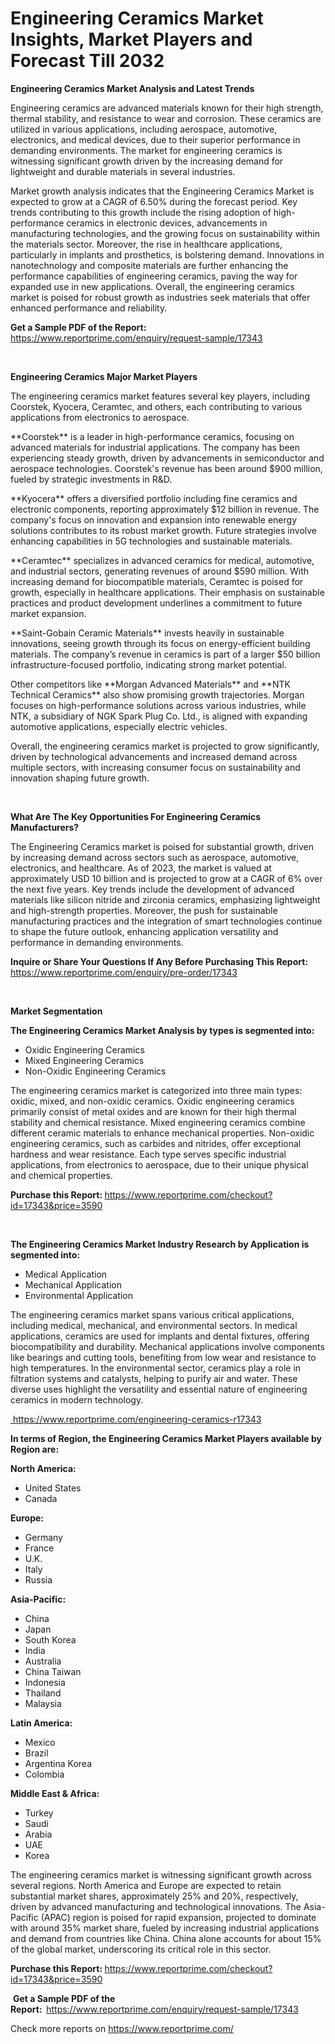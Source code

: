 <p><h1>Engineering Ceramics Market Insights, Market Players and Forecast Till 2032</h1></p><p><strong>Engineering Ceramics Market Analysis and Latest Trends</strong></p>
<p><p>Engineering ceramics are advanced materials known for their high strength, thermal stability, and resistance to wear and corrosion. These ceramics are utilized in various applications, including aerospace, automotive, electronics, and medical devices, due to their superior performance in demanding environments. The market for engineering ceramics is witnessing significant growth driven by the increasing demand for lightweight and durable materials in several industries.</p><p>Market growth analysis indicates that the Engineering Ceramics Market is expected to grow at a CAGR of 6.50% during the forecast period. Key trends contributing to this growth include the rising adoption of high-performance ceramics in electronic devices, advancements in manufacturing technologies, and the growing focus on sustainability within the materials sector. Moreover, the rise in healthcare applications, particularly in implants and prosthetics, is bolstering demand. Innovations in nanotechnology and composite materials are further enhancing the performance capabilities of engineering ceramics, paving the way for expanded use in new applications. Overall, the engineering ceramics market is poised for robust growth as industries seek materials that offer enhanced performance and reliability.</p></p>
<p><strong>Get a Sample PDF of the Report:&nbsp;</strong> <a href="https://www.reportprime.com/enquiry/request-sample/17343?utm_campaign=3562&utm_medium=2&utm_source=Github&utm_content=ia&utm_term=18032025&utm_id=engineering-ceramics">https://www.reportprime.com/enquiry/request-sample/17343</a></p>
<p>&nbsp;</p>
<p><strong>Engineering Ceramics Major Market Players</strong></p>
<p><p>The engineering ceramics market features several key players, including Coorstek, Kyocera, Ceramtec, and others, each contributing to various applications from electronics to aerospace.</p><p>**Coorstek** is a leader in high-performance ceramics, focusing on advanced materials for industrial applications. The company has been experiencing steady growth, driven by advancements in semiconductor and aerospace technologies. Coorstek's revenue has been around $900 million, fueled by strategic investments in R&D.</p><p>**Kyocera** offers a diversified portfolio including fine ceramics and electronic components, reporting approximately $12 billion in revenue. The company's focus on innovation and expansion into renewable energy solutions contributes to its robust market growth. Future strategies involve enhancing capabilities in 5G technologies and sustainable materials.</p><p>**Ceramtec** specializes in advanced ceramics for medical, automotive, and industrial sectors, generating revenues of around $590 million. With increasing demand for biocompatible materials, Ceramtec is poised for growth, especially in healthcare applications. Their emphasis on sustainable practices and product development underlines a commitment to future market expansion.</p><p>**Saint-Gobain Ceramic Materials** invests heavily in sustainable innovations, seeing growth through its focus on energy-efficient building materials. The company’s revenue in ceramics is part of a larger $50 billion infrastructure-focused portfolio, indicating strong market potential.</p><p>Other competitors like **Morgan Advanced Materials** and **NTK Technical Ceramics** also show promising growth trajectories. Morgan focuses on high-performance solutions across various industries, while NTK, a subsidiary of NGK Spark Plug Co. Ltd., is aligned with expanding automotive applications, especially electric vehicles.</p><p>Overall, the engineering ceramics market is projected to grow significantly, driven by technological advancements and increased demand across multiple sectors, with increasing consumer focus on sustainability and innovation shaping future growth.</p></p>
<p>&nbsp;</p>
<p><strong>What Are The Key Opportunities For Engineering Ceramics Manufacturers?</strong></p>
<p><p>The Engineering Ceramics market is poised for substantial growth, driven by increasing demand across sectors such as aerospace, automotive, electronics, and healthcare. As of 2023, the market is valued at approximately USD 10 billion and is projected to grow at a CAGR of 6% over the next five years. Key trends include the development of advanced materials like silicon nitride and zirconia ceramics, emphasizing lightweight and high-strength properties. Moreover, the push for sustainable manufacturing practices and the integration of smart technologies continue to shape the future outlook, enhancing application versatility and performance in demanding environments.</p></p>
<p><strong>Inquire or Share Your Questions If Any Before Purchasing This Report:</strong> <a href="https://www.reportprime.com/enquiry/pre-order/17343?utm_campaign=3562&utm_medium=2&utm_source=Github&utm_content=ia&utm_term=18032025&utm_id=engineering-ceramics">https://www.reportprime.com/enquiry/pre-order/17343</a></p>
<p>&nbsp;</p>
<p><strong>Market Segmentation</strong></p>
<p><strong>The Engineering Ceramics Market Analysis by types is segmented into:</strong></p>
<p><ul><li>Oxidic Engineering Ceramics</li><li>Mixed Engineering Ceramics</li><li>Non-Oxidic Engineering Ceramics</li></ul></p>
<p><p>The engineering ceramics market is categorized into three main types: oxidic, mixed, and non-oxidic ceramics. Oxidic engineering ceramics primarily consist of metal oxides and are known for their high thermal stability and chemical resistance. Mixed engineering ceramics combine different ceramic materials to enhance mechanical properties. Non-oxidic engineering ceramics, such as carbides and nitrides, offer exceptional hardness and wear resistance. Each type serves specific industrial applications, from electronics to aerospace, due to their unique physical and chemical properties.</p></p>
<p><strong>Purchase this Report:&nbsp;</strong><a href="https://www.reportprime.com/checkout?id=17343&price=3590&utm_campaign=3562&utm_medium=2&utm_source=Github&utm_content=ia&utm_term=18032025&utm_id=engineering-ceramics">https://www.reportprime.com/checkout?id=17343&price=3590</a></p>
<p>&nbsp;</p>
<p><strong>The Engineering Ceramics Market Industry Research by Application is segmented into:</strong></p>
<p><ul><li>Medical Application</li><li>Mechanical Application</li><li>Environmental Application</li></ul></p>
<p><p>The engineering ceramics market spans various critical applications, including medical, mechanical, and environmental sectors. In medical applications, ceramics are used for implants and dental fixtures, offering biocompatibility and durability. Mechanical applications involve components like bearings and cutting tools, benefiting from low wear and resistance to high temperatures. In the environmental sector, ceramics play a role in filtration systems and catalysts, helping to purify air and water. These diverse uses highlight the versatility and essential nature of engineering ceramics in modern technology.</p></p>
<p><a href="https://www.reportprime.com/engineering-ceramics-r17343?utm_campaign=3562&utm_medium=2&utm_source=Github&utm_content=ia&utm_term=18032025&utm_id=engineering-ceramics">&nbsp;https://www.reportprime.com/engineering-ceramics-r17343</a></p>
<p><strong>In terms of Region, the Engineering Ceramics Market Players available by Region are:</strong></p>
<p>
    <p> <strong> North America: </strong>
        <ul>
            <li>United States</li>
            <li>Canada</li>
        </ul>
        </p> 
    <p> <strong> Europe: </strong>
        <ul>
            <li>Germany</li>
            <li>France</li>
            <li>U.K.</li>
            <li>Italy</li>
            <li>Russia</li>
        </ul>
        </p> 
    <p> <strong> Asia-Pacific: </strong>
        <ul>
            <li>China</li>
            <li>Japan</li>
            <li>South Korea</li>
            <li>India</li>
            <li>Australia</li>
            <li>China Taiwan</li>
            <li>Indonesia</li>
            <li>Thailand</li>
            <li>Malaysia</li>
        </ul>
        </p> 
    <p> <strong> Latin America: </strong>
        <ul>
            <li>Mexico</li>
            <li>Brazil</li>
            <li>Argentina Korea</li>
            <li>Colombia</li>
        </ul>
        </p> 
    <p> <strong> Middle East & Africa: </strong>
        <ul>
            <li>Turkey</li>
            <li>Saudi</li>
            <li>Arabia</li>
            <li>UAE</li>
            <li>Korea</li>
        </ul>
    </p>
    </p>
<p><p>The engineering ceramics market is witnessing significant growth across several regions. North America and Europe are expected to retain substantial market shares, approximately 25% and 20%, respectively, driven by advanced manufacturing and technological innovations. The Asia-Pacific (APAC) region is poised for rapid expansion, projected to dominate with around 35% market share, fueled by increasing industrial applications and demand from countries like China. China alone accounts for about 15% of the global market, underscoring its critical role in this sector.</p></p>
<p><strong>Purchase this Report: </strong><a href="https://www.reportprime.com/checkout?id=17343&price=3590&utm_campaign=3562&utm_medium=2&utm_source=Github&utm_content=ia&utm_term=18032025&utm_id=engineering-ceramics">https://www.reportprime.com/checkout?id=17343&price=3590</a></p>
<p>&nbsp;<strong>Get a Sample PDF of the Report:&nbsp;&nbsp;</strong><a href="https://www.reportprime.com/enquiry/request-sample/17343?utm_campaign=3562&utm_medium=2&utm_source=Github&utm_content=ia&utm_term=18032025&utm_id=engineering-ceramics">https://www.reportprime.com/enquiry/request-sample/17343</a></p>
<p><strong></strong></p>
<p>Check more reports on <a href="https://www.reportprime.com/?utm_campaign=3562&utm_medium=2&utm_source=Github&utm_content=ia&utm_term=18032025&utm_id=engineering-ceramics">https://www.reportprime.com/</a></p>